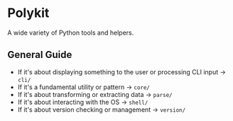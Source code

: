 # Polykit

A wide variety of Python tools and helpers.

## General Guide

- If it's about displaying something to the user or processing CLI input → `cli/`
- If it's a fundamental utility or pattern → `core/`
- If it's about transforming or extracting data → `parse/`
- If it's about interacting with the OS → `shell/`
- If it's about version checking or management → `version/`
